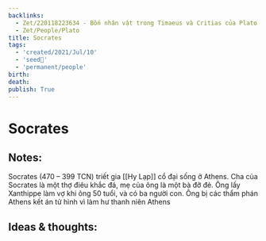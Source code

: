 ```yaml
---
backlinks:
  - Zet/220118223634 - Bốn nhân vật trong Timaeus và Critias của Plato
  - Zet/People/Plato
title: Socrates
tags:
  - 'created/2021/Jul/10'
  - 'seed🥜'
  - 'permanent/people'
birth: 
death: 
publish: True
---
```

# Socrates

## Notes:
Socrates (470 – 399 TCN) triết gia [[Hy Lạp]] cổ đại sống ở Athens. Cha của Socrates là một thợ điêu khắc đá, mẹ của ông là một bà đỡ đẻ. Ông lấy Xanthippe làm vợ khi ông 50 tuổi, và có ba người con. Ông bị các thẩm phán Athens kết án tử hình vì làm hư thanh niên  Athens

## Ideas & thoughts:
